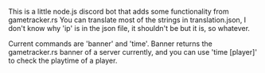 This is a little node.js discord bot that adds some functionality from gametracker.rs
You can translate most of the strings in translation.json, I don't know why 'ip' is in the json file,
it shouldn't be but it is, so whatever.

Current commands are 'banner' and 'time'.
Banner returns the gametracker.rs banner of a server currently, and you can use 'time [player]' to check the
playtime of a player.
